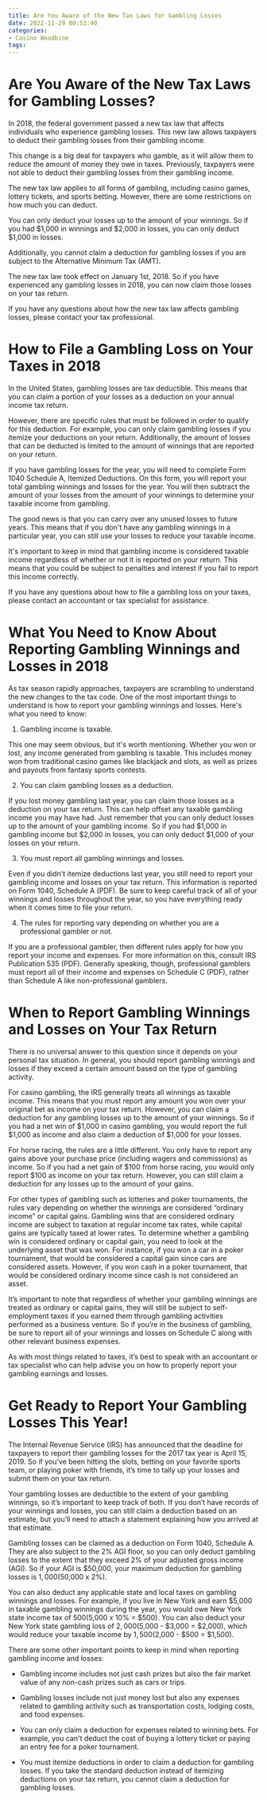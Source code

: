 ```yaml
---
title: Are You Aware of the New Tax Laws for Gambling Losses
date: 2022-11-29 00:53:40
categories:
- Casino Woodbine
tags:
---
```



#  Are You Aware of the New Tax Laws for Gambling Losses?

In 2018, the federal government passed a new tax law that affects individuals who experience gambling losses. This new law allows taxpayers to deduct their gambling losses from their gambling income.

This change is a big deal for taxpayers who gamble, as it will allow them to reduce the amount of money they owe in taxes. Previously, taxpayers were not able to deduct their gambling losses from their gambling income.

The new tax law applies to all forms of gambling, including casino games, lottery tickets, and sports betting. However, there are some restrictions on how much you can deduct.

You can only deduct your losses up to the amount of your winnings. So if you had $1,000 in winnings and $2,000 in losses, you can only deduct $1,000 in losses.

Additionally, you cannot claim a deduction for gambling losses if you are subject to the Alternative Minimum Tax (AMT).

The new tax law took effect on January 1st, 2018. So if you have experienced any gambling losses in 2018, you can now claim those losses on your tax return.

If you have any questions about how the new tax law affects gambling losses, please contact your tax professional.

#  How to File a Gambling Loss on Your Taxes in 2018

In the United States, gambling losses are tax deductible. This means that you can claim a portion of your losses as a deduction on your annual income tax return.

However, there are specific rules that must be followed in order to qualify for this deduction. For example, you can only claim gambling losses if you itemize your deductions on your return. Additionally, the amount of losses that can be deducted is limited to the amount of winnings that are reported on your return.

If you have gambling losses for the year, you will need to complete Form 1040 Schedule A, Itemized Deductions. On this form, you will report your total gambling winnings and losses for the year. You will then subtract the amount of your losses from the amount of your winnings to determine your taxable income from gambling.

The good news is that you can carry over any unused losses to future years. This means that if you don't have any gambling winnings in a particular year, you can still use your losses to reduce your taxable income.

It's important to keep in mind that gambling income is considered taxable income regardless of whether or not it is reported on your return. This means that you could be subject to penalties and interest if you fail to report this income correctly.

If you have any questions about how to file a gambling loss on your taxes, please contact an accountant or tax specialist for assistance.

#  What You Need to Know About Reporting Gambling Winnings and Losses in 2018

As tax season rapidly approaches, taxpayers are scrambling to understand the new changes to the tax code. One of the most important things to understand is how to report your gambling winnings and losses. Here's what you need to know:

1. Gambling income is taxable.

This one may seem obvious, but it's worth mentioning. Whether you won or lost, any income generated from gambling is taxable. This includes money won from traditional casino games like blackjack and slots, as well as prizes and payouts from fantasy sports contests.

2. You can claim gambling losses as a deduction.

If you lost money gambling last year, you can claim those losses as a deduction on your tax return. This can help offset any taxable gambling income you may have had. Just remember that you can only deduct losses up to the amount of your gambling income. So if you had $1,000 in gambling income but $2,000 in losses, you can only deduct $1,000 of your losses on your return.

3. You must report all gambling winnings and losses.

Even if you didn't itemize deductions last year, you still need to report your gambling income and losses on your tax return. This information is reported on Form 1040, Schedule A (PDF). Be sure to keep careful track of all of your winnings and losses throughout the year, so you have everything ready when it comes time to file your return.

4. The rules for reporting vary depending on whether you are a professional gambler or not.

If you are a professional gambler, then different rules apply for how you report your income and expenses. For more information on this, consult IRS Publication 535 (PDF). Generally speaking, though, professional gamblers must report all of their income and expenses on Schedule C (PDF), rather than Schedule A like non-professional gamblers.

#  When to Report Gambling Winnings and Losses on Your Tax Return

There is no universal answer to this question since it depends on your personal tax situation. In general, you should report gambling winnings and losses if they exceed a certain amount based on the type of gambling activity.

For casino gambling, the IRS generally treats all winnings as taxable income. This means that you must report any amount you won over your original bet as income on your tax return. However, you can claim a deduction for any gambling losses up to the amount of your winnings. So if you had a net win of $1,000 in casino gambling, you would report the full $1,000 as income and also claim a deduction of $1,000 for your losses.

For horse racing, the rules are a little different. You only have to report any gains above your purchase price (including wagers and commissions) as income. So if you had a net gain of $100 from horse racing, you would only report $100 as income on your tax return. However, you can still claim a deduction for any losses up to the amount of your gains.

For other types of gambling such as lotteries and poker tournaments, the rules vary depending on whether the winnings are considered “ordinary income” or capital gains. Gambling wins that are considered ordinary income are subject to taxation at regular income tax rates, while capital gains are typically taxed at lower rates. To determine whether a gambling win is considered ordinary or capital gain, you need to look at the underlying asset that was won. For instance, if you won a car in a poker tournament, that would be considered a capital gain since cars are considered assets. However, if you won cash in a poker tournament, that would be considered ordinary income since cash is not considered an asset.

It’s important to note that regardless of whether your gambling winnings are treated as ordinary or capital gains, they will still be subject to self-employment taxes if you earned them through gambling activities performed as a business venture. So if you’re in the business of gambling, be sure to report all of your winnings and losses on Schedule C along with other relevant business expenses.

As with most things related to taxes, it’s best to speak with an accountant or tax specialist who can help advise you on how to properly report your gambling earnings and losses.

#  Get Ready to Report Your Gambling Losses This Year!

The Internal Revenue Service (IRS) has announced that the deadline for taxpayers to report their gambling losses for the 2017 tax year is April 15, 2019. So if you’ve been hitting the slots, betting on your favorite sports team, or playing poker with friends, it’s time to tally up your losses and submit them on your tax return.

Your gambling losses are deductible to the extent of your gambling winnings, so it’s important to keep track of both. If you don’t have records of your winnings and losses, you can still claim a deduction based on an estimate, but you’ll need to attach a statement explaining how you arrived at that estimate.

Gambling losses can be claimed as a deduction on Form 1040, Schedule A. They are also subject to the 2% AGI floor, so you can only deduct gambling losses to the extent that they exceed 2% of your adjusted gross income (AGI). So if your AGI is $50,000, your maximum deduction for gambling losses is $1,000 ($50,000 x 2%).

You can also deduct any applicable state and local taxes on gambling winnings and losses. For example, if you live in New York and earn $5,000 in taxable gambling winnings during the year, you would owe New York state income tax of $500 ($5,000 x 10% = $500). You can also deduct your New York state gambling loss of $2,000 ($5,000 - $3,000 = $2,000), which would reduce your taxable income by $1,500 ($2,000 - $500 = $1,500).

There are some other important points to keep in mind when reporting gambling income and losses:

- Gambling income includes not just cash prizes but also the fair market value of any non-cash prizes such as cars or trips.

- Gambling losses include not just money lost but also any expenses related to gambling activity such as transportation costs, lodging costs, and food expenses.

- You can only claim a deduction for expenses related to winning bets. For example, you can't deduct the cost of buying a lottery ticket or paying an entry fee for a poker tournament.

- You must itemize deductions in order to claim a deduction for gambling losses. If you take the standard deduction instead of itemizing deductions on your tax return, you cannot claim a deduction for gambling losses.